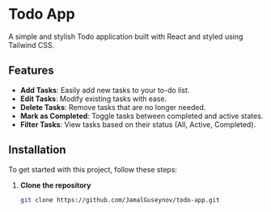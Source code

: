 # Todo App

A simple and stylish Todo application built with React and styled using Tailwind CSS.

## Features

- **Add Tasks**: Easily add new tasks to your to-do list.
- **Edit Tasks**: Modify existing tasks with ease.
- **Delete Tasks**: Remove tasks that are no longer needed.
- **Mark as Completed**: Toggle tasks between completed and active states.
- **Filter Tasks**: View tasks based on their status (All, Active, Completed).

## Installation

To get started with this project, follow these steps:

1. **Clone the repository**

   ```bash
   git clone https://github.com/JamalGuseynov/todo-app.git
